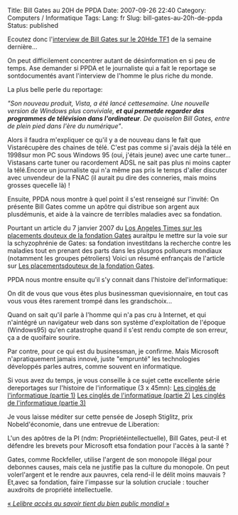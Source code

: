 Title: Bill Gates au 20H de PPDA
Date: 2007-09-26 22:40
Category: Computers / Informatique
Tags:
Lang: fr
Slug: bill-gates-au-20h-de-ppda
Status: published

Ecoutez donc l'[interview de Bill Gates sur le 20Hde TF1](http://www.youtube.com/watch?v=tNlXZwDQvfM) de la semaine dernière...

On peut difficilement concentrer autant de désinformation en si peu de temps. Ase demander si PPDA et le journaliste qui a fait le reportage se sontdocumentés avant l'interview de l'homme le plus riche du monde.

La plus belle perle du reportage:

<div class="\"hitcitation\"">

*"Son nouveau produit, Vista, a été lancé cettesemaine. Une nouvelle version de Windows plus conviviale, **et qui permetde regarder des programmes de télévision dans l'ordinateur**. De quoiselon Bill Gates, entre de plein pied dans l'ère du numérique"*.

</div>


Alors il faudra m'expliquer ce qu'il y a de nouveau dans le fait que Vistarécupère des chaines de télé. C'est pas comme si j'avais déjà la télé en 1998sur mon PC sous Windows 95 (oui, j'étais jeune) avec une carte tuner... Vistasans carte tuner ou racordement ADSL ne sait pas plus ni moins capter la télé.Encore un journaliste qui n'a même pas pris le temps d'aller discuter avec unvendeur de la FNAC (il aurait pu dire des conneries, mais moins grosses quecelle là) !

Ensuite, PPDA nous montre à quel point il s'est renseigné sur l'invité:
On présente Bill Gates comme un apôtre qui distribue son argent aux plusdémunis, et aide à la vaincre de terribles maladies avec sa fondation.

Pourtant un article du 7 janvier 2007 du [Los Angeles Times sur les placements douteux de la fondation Gates](http://www.latimes.com/news/nationworld/nation/la-na-gatesx07jan07,0,4205044,full.story?coll=la-home-headlines) auraitpu le mettre sur la voie sur la schyzophrénie de Gates: sa fondation investitdans la recherche contre les maladies tout en prenant des parts dans les plusgros pollueurs mondiaux (notamment les groupes pétroliers) Voici un résumé enfrançais de l'article sur [Les placementsdouteux de la fondation Gates](http://forums.acbm.com/acbm/forum/viewthread?thread=369).

PPDA nous montre ensuite qu'il s'y connait dans l'histoire del'informatique:

<div class="\"hitcitation\"">

On dit de vous que vous êtes plus businessman quevisionnaire, en tout cas vous vous êtes rarement trompé dans les grandschoix...

</div>


Quand on sait qu'il parle à l'homme qui n'a pas cru à Internet, et qui n'aintégré un navigateur web dans son système d'exploitation de l'époque (Windows95) qu'en catastrophe quand il s'est rendu compte de son erreur, ça a de quoifaire sourire.

Par contre, pour ce qui est du businessman, je confirme. Mais Microsoft n'apratiquement jamais innové, juste "emprunté" les technologies développés parles autres, comme souvent en informatique.

Si vous avez du temps, je vous conseille à ce sujet cette excellente série dereportages sur l'histoire de l'informatique (3 x 45mn):
[Les cinglés de l'informatique (partie 1)](http://www.dailymotion.com/relevance/search/informatique/video/xwx6o_les-cingles-de-linformatique-part1_tech)
[Les cinglés de l'informatique (partie 2)](http://www.dailymotion.com/relevance/search/informatique/video/xx27w_les-cingles-de-linformatique-part2_tech)
[Les cinglés de l'informatique (partie 3)](http://www.dailymotion.com/relevance/search/informatique/video/xwxwk_les-cingles-de-linformatique-part3_tech)

Je vous laisse méditer sur cette pensée de Joseph Stiglitz, prix Nobeld'économie, dans une entrevue de Liberation:

<div class="\"hitcitation\"">

L'un des apôtres de la PI (ndm: Propriétéintellectuelle), Bill Gates, peut-il et défendre les brevets pour Microsoft etsa fondation pour l'accès à la santé ?

Gates, comme Rockfeller, utilise l'argent de son monopole illégal pour debonnes causes, mais cela ne justifie pas la culture du monopole. On peut volerl'argent et le rendre aux pauvres, cela rend-il le délit moins mauvais ? Et,avec sa fondation, faire l'impasse sur la solution cruciale : toucher auxdroits de propriété intellectuelle.

</div>

[« *Lelibre accès au savoir tient du bien public mondial* »](http://www.liberation.fr/actualite/economie/204050.FR.php)
